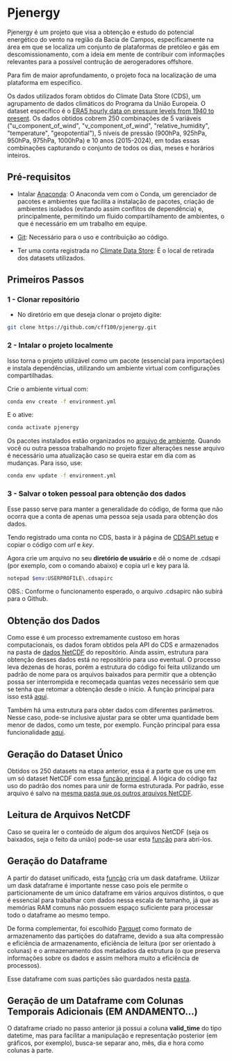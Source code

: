 # Pjenergy

Pjenergy é um projeto que visa a obtenção e estudo do potencial energético do vento na região da Bacia de Campos, especificamente na área em que se localiza um conjunto de plataformas de pretóleo e gás em descomissionamento, com a ideia em mente de contribuir com informações relevantes para a possível contrução de aerogeradores offshore. 

Para fim de maior aprofundamento, o projeto foca na localização de uma plataforma em específico.

Os dados utilizados foram obtidos do Climate Data Store (CDS), um agrupamento de dados climáticos do Programa da União Europeia. O dataset específico é o [ERA5 hourly data on pressure levels from 1940 to present](https://cds.climate.copernicus.eu/datasets/reanalysis-era5-pressure-levels?tab=overview). Os dados obtidos cobrem 250 combinações de 5 variáveis ("u_component_of_wind", "v_component_of_wind", "relative_humidity", "temperature", "geopotential"), 5 níveis de pressão (900hPa, 925hPa, 950hPa, 975hPa, 1000hPa) e 10 anos (2015-2024), em todas essas combinações capturando o conjunto de todos os dias, meses e horários inteiros.


## Pré-requisitos

- Intalar [Anaconda](https://anaconda.org/anaconda/anaconda-navigator): O Anaconda vem com o Conda, um gerenciador de pacotes e ambientes que facilita a instalação de pacotes, criação de ambientes isolados (evitando assim conflitos de dependência) e, principalmente, permitindo um fluido compartilhamento de ambientes, o que é necessário em um trabalho em equipe.

- [Git](https://git-scm.com/downloads): Necessário para o uso e contribuição ao código.

- Ter uma conta registrada no [Climate Data Store](https://cds.climate.copernicus.eu/): É o local de retirada dos datasets utilizados.


## Primeiros Passos

### 1 - Clonar repositório

 - No diretório em que deseja clonar o projeto digite:

```bash
git clone https://github.com/cff100/pjenergy.git
```

### 2 - Intalar o projeto localmente

Isso torna o projeto utilizável como um pacote (essencial para importações) e instala dependências, utilizando um ambiente virtual com configurações compartilhadas.

Crie o ambiente virtual com:

```bash
conda env create -f environment.yml
```
E o ative:

```bash
conda activate pjenergy
```

Os pacotes instalados estão organizados no [arquivo de ambiente](environment.yml). Quando você ou outra pessoa trabalhando no projeto fizer alterações nesse arquivo é necessário uma atualização caso se queira estar em dia com as mudanças. Para isso, use:

```bash
conda env update -f environment.yml
```

### 3 - Salvar o token pessoal para obtenção dos dados

Esse passo serve para manter a generalidade do código, de forma que não ocorra que a conta de apenas uma pessoa seja usada para obtenção dos dados.

Tendo registrado uma conta no CDS, basta ir à página de [CDSAPI setup](https://cds.climate.copernicus.eu/how-to-api) e copiar o código com *url* e *key*.

Agora crie um arquivo no seu **diretório de usuário** e dê o nome de .cdsapi (por exemplo, com o comando abaixo) e copia url e key para lá.

```bash
notepad $env:USERPROFILE\.cdsapirc
```

OBS.: Conforme o funcionamento esperado, o arquivo .cdsapirc não subirá para o Github.


## Obtenção dos Dados

Como esse é um processo extremamente custoso em horas computacionais, os dados foram obtidos pela API do CDS e armazenados na pasta de [dados NetCDF](data/nc_files/) do repositório. Ainda assim, estrutura para obtenção desses dados está no repositório para uso eventual. O processo leva dezenas de horas, porém a estrutura do código foi feita utilizando um padrão de nome para os arquivos baixados para permitir que a obtenção possa ser interrompida e recomeçada quantas vezes necessário sem que se tenha que retomar a obtenção desde o início. A função principal para isso está [aqui](src/main/obtem_arquivos_nc_padrao.py). 

Também há uma estrutura para obter dados com diferentes parâmetros. Nesse caso, pode-se inclusive ajustar para se obter uma quantidade bem menor de dados, como um teste, por exemplo. Função principal para essa funcionalidade [aqui](src/main/obtem_arquivos_nc_padrao.py).


## Geração do Dataset Único

Obtidos os 250 datasets na etapa anterior, essa é a parte que os une em um só dataset NetCDF com essa [função principal](src/main/gera_dataset_unico.py). A lógica do código faz uso do padrão dos nomes para unir de forma estruturada. Por padrão, esse arquivo é salvo na [mesma pasta que os outros arquivos NetCDF](data/nc_files/).


## Leitura de Arquivos NetCDF

Caso se queira ler o conteúdo de algum dos arquivos NetCDF (seja os baixados, seja o feito da união) pode-se usar esta [função](src/obtaining_and_manipulating_data/nc_files/ler_nc.py) para abrí-los. 


## Geração do Dataframe

A partir do dataset unificado, esta [função](src/main/gera_dataframe.py) cria um dask dataframe. Utilizar um dask dataframe é importante nesse caso pois ele permite o particionamente de um único dataframe em vários arquivos distintos, o que é essencial para trabalhar com dados nessa escala de tamanho, já que as memórias RAM comuns não possuem espaço suficiente para processar todo o dataframe ao mesmo tempo.

De forma complementar, foi escolhido [Parquet](https://parquet.apache.org/) como formato de armazenamento das partições do dataframe, devido a sua alta compressão e eficiência de armazenamento, eficiência de leitura (por ser orientado à colunas) e o armazenamento dos metadados da estrutura (o que preserva informações sobre os dados e assim melhora muito a eficiência de processos).

Esse dataframe com suas partições são guardados nesta [pasta](data/dataframes/dataframe_primario).


## Geração de um Dataframe com Colunas Temporais Adicionais (EM ANDAMENTO...)

O dataframe criado no passo anterior já possui a coluna **valid_time** do tipo datetime, mas para facilitar a manipulação e representação posterior (em gráficos, por exemplo), busca-se separar ano, mês, dia e hora como colunas à parte.